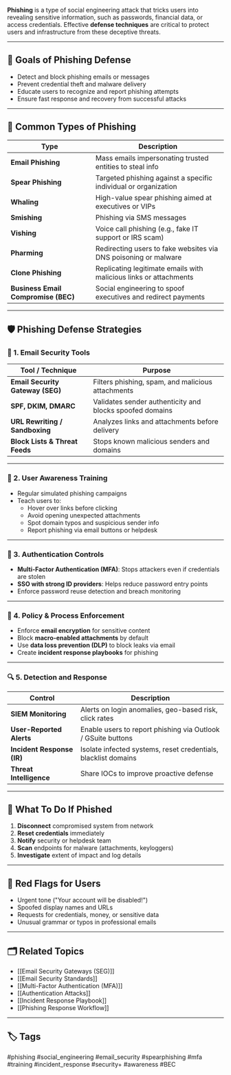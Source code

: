 **Phishing** is a type of social engineering attack that tricks users into revealing sensitive information, such as passwords, financial data, or access credentials. Effective **defense techniques** are critical to protect users and infrastructure from these deceptive threats.

---

## 🎯 Goals of Phishing Defense

- Detect and block phishing emails or messages
- Prevent credential theft and malware delivery
- Educate users to recognize and report phishing attempts
- Ensure fast response and recovery from successful attacks

---

## 🧨 Common Types of Phishing

| Type              | Description                                                                 |
|-------------------|-----------------------------------------------------------------------------|
| **Email Phishing** | Mass emails impersonating trusted entities to steal info                   |
| **Spear Phishing** | Targeted phishing against a specific individual or organization            |
| **Whaling**        | High-value spear phishing aimed at executives or VIPs                      |
| **Smishing**       | Phishing via SMS messages                                                  |
| **Vishing**        | Voice call phishing (e.g., fake IT support or IRS scam)                    |
| **Pharming**       | Redirecting users to fake websites via DNS poisoning or malware            |
| **Clone Phishing** | Replicating legitimate emails with malicious links or attachments          |
| **Business Email Compromise (BEC)** | Social engineering to spoof executives and redirect payments |

---

## 🛡️ Phishing Defense Strategies

### 🧰 1. **Email Security Tools**

| Tool / Technique           | Purpose                                                  |
|----------------------------|----------------------------------------------------------|
| **Email Security Gateway (SEG)** | Filters phishing, spam, and malicious attachments     |
| **SPF, DKIM, DMARC**       | Validates sender authenticity and blocks spoofed domains |
| **URL Rewriting / Sandboxing** | Analyzes links and attachments before delivery         |
| **Block Lists & Threat Feeds** | Stops known malicious senders and domains              |

---

### 🧠 2. **User Awareness Training**

- Regular simulated phishing campaigns
- Teach users to:
  - Hover over links before clicking
  - Avoid opening unexpected attachments
  - Spot domain typos and suspicious sender info
  - Report phishing via email buttons or helpdesk

---

### 🔐 3. **Authentication Controls**

- **Multi-Factor Authentication (MFA)**: Stops attackers even if credentials are stolen
- **SSO with strong ID providers**: Helps reduce password entry points
- Enforce password reuse detection and breach monitoring

---

### 🧾 4. **Policy & Process Enforcement**

- Enforce **email encryption** for sensitive content
- Block **macro-enabled attachments** by default
- Use **data loss prevention (DLP)** to block leaks via email
- Create **incident response playbooks** for phishing

---

### 🔍 5. **Detection and Response**

| Control                 | Description                                                   |
|--------------------------|---------------------------------------------------------------|
| **SIEM Monitoring**      | Alerts on login anomalies, geo-based risk, click rates       |
| **User-Reported Alerts** | Enable users to report phishing via Outlook / GSuite buttons |
| **Incident Response (IR)** | Isolate infected systems, reset credentials, blacklist domains |
| **Threat Intelligence**  | Share IOCs to improve proactive defense                      |

---

## 🚨 What To Do If Phished

1. **Disconnect** compromised system from network
2. **Reset credentials** immediately
3. **Notify** security or helpdesk team
4. **Scan** endpoints for malware (attachments, keyloggers)
5. **Investigate** extent of impact and log details

---

## 🧠 Red Flags for Users

- Urgent tone ("Your account will be disabled!")
- Spoofed display names and URLs
- Requests for credentials, money, or sensitive data
- Unusual grammar or typos in professional emails

---

## 🗂 Related Topics

- [[Email Security Gateways (SEG)]]
- [[Email Security Standards]]
- [[Multi-Factor Authentication (MFA)]]
- [[Authentication Attacks]]
- [[Incident Response Playbook]]
- [[Phishing Response Workflow]]

---

## 🏷 Tags

#phishing #social_engineering #email_security #spearphishing #mfa #training #incident_response #security+ #awareness #BEC
